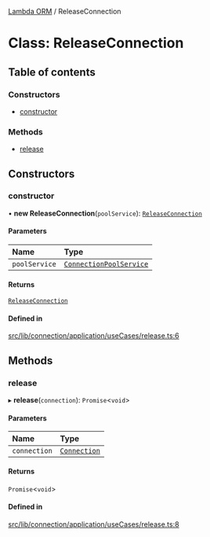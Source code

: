 [Lambda ORM](../README.md) / ReleaseConnection

# Class: ReleaseConnection

## Table of contents

### Constructors

- [constructor](ReleaseConnection.md#constructor)

### Methods

- [release](ReleaseConnection.md#release)

## Constructors

### constructor

• **new ReleaseConnection**(`poolService`): [`ReleaseConnection`](ReleaseConnection.md)

#### Parameters

| Name | Type |
| :------ | :------ |
| `poolService` | [`ConnectionPoolService`](ConnectionPoolService.md) |

#### Returns

[`ReleaseConnection`](ReleaseConnection.md)

#### Defined in

[src/lib/connection/application/useCases/release.ts:6](https://github.com/FlavioLionelRita/lambdaorm/blob/b06d7548/src/lib/connection/application/useCases/release.ts#L6)

## Methods

### release

▸ **release**(`connection`): `Promise`\<`void`\>

#### Parameters

| Name | Type |
| :------ | :------ |
| `connection` | [`Connection`](../interfaces/Connection.md) |

#### Returns

`Promise`\<`void`\>

#### Defined in

[src/lib/connection/application/useCases/release.ts:8](https://github.com/FlavioLionelRita/lambdaorm/blob/b06d7548/src/lib/connection/application/useCases/release.ts#L8)
